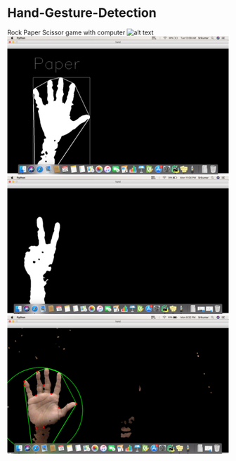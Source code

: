 # Hand-Gesture-Detection

Rock Paper Scissor game with computer
![alt text](test.gif)
![alt text](ss3.png)
![alt text](ss2.png)
![alt text](ss1.png)
